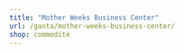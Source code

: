 ```yaml
---
title: "Mother Weeks Business Center"
url: /ganta/mother-weeks-business-center/
shop: commodité
---
```

